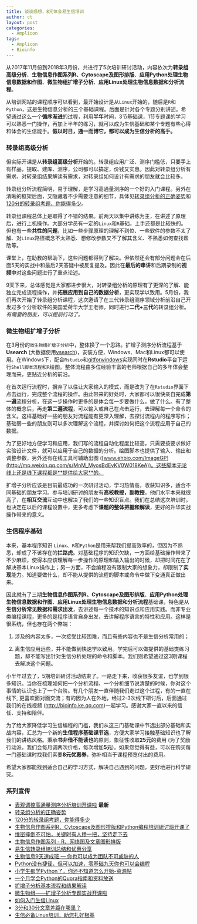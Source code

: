 ```yaml
---
title: 谈谈感想，8元体会易生信培训
author: ct
layout: post
categories:
  - Amplicon
tags:
  - Amplicon
  - Bioinfo
---
```



从2017年11月份到2018年3月份，共进行了5次培训研讨活动，内容依次为**转录组高级分析**、**生物信息作图系列R、Cytoscape及图形排版**、**应用Python处理生物信息数据和作图**、**微生物组扩增子分析**、**应用Linux处理生物信息数据和分析流程**。

从培训网站的课程顺序可以看到，最开始设计是从`Linux`开始的，随后是`R`和`Python`，这是生物信息分析的三个基础课程。后面是针对各个专题分别讲述。希望通过这么一个**循序渐进**的过程，利用**半年**时间，3节基础课，1节专题课的学习可以熟悉一门操作，再加上半年的练习，就可以成为生信基础和某个专题有些心得和体会的生信能手。**假以时日，通一而博它，都可以成为生信分析的高手。**

### 转录组高级分析

但实际开课是从**转录组高级分析**开始的。转录组应用广泛、测序门槛低，只要手上有样品，提取、建库、测序，公司都可以搞定，价钱又实惠。因此对转录组分析有需求、对转录组结果解读有需求，对转录组如何设计有需求的朋友就会比较多。

转录组分析流程简明，易于理解，是学习高通量测序的一个好的入门课程。另外在清晰的框架后面，又隐藏着不少需要注意的细节，具体见[转录组分析的正确姿势](http://mp.weixin.qq.com/s/Kx0gaU2x4pWjBq2I2Ffe6Q)和[120分的转录组考题，你能得多少](http://mp.weixin.qq.com/s/BmtIOcIzIutufFilbJIgEA)。

转录组课程总体上是取得了不错的结果。前两天以集中讲练为主，在讲述了原理后，进行上机操作。大部分学员有一定的`Linux`和`R`基础，上手还都是比较快的。但也有一些**共性的问题**，比如一些步骤原理的理解不到位、一些软件的参数不太了解、对`Linux`路径概念不太熟悉、想修改参数又不了解其含义、不熟悉如何查找帮助等。

课堂上，在助教的帮助下，这些问题都得到了解决。但依然还会有部分问题会在后面5天的实战中和最后2天答疑中被反复提及。因此在**最后的串讲**和后期录制的**视频中**对这些问题进行了重点论述。

9天下来，总体感觉是大家都进步很大，对转录组分析的原理有了更深的了解、能独立完成流程操作，并**拓展应用到自己的数据分析**，更实现学以致用。5月份，我们再次开始了转录组分析课程，这次邀请了在三代转录组测序领域分析前沿自己开发过多个分析软件的美国爱荷华大学王老师，同时进行**二代+三代**的转录组分析。*有需要的朋友，可以提前行动了。*

### 微生物组扩增子分析

在3月份的`微生物组扩增子分析`中，整体换了一个思路。扩增子测序分析流程基于**Usearch** (大数据使用[vsearch](http://mp.weixin.qq.com/s/49F6b363pZLJq3HuxbqTRw))，安装方便，Windows、Mac和Linux都可以使用。在Windows下，配合`Rstudio`和[gitforwindows](http://mp.weixin.qq.com/s/GYa5_0bcZO6Pfq-qim5vyA)实现同时在**Rstudio**平台下运行`Shell脚本流程`和`R`绘图。整体流程由多位经验丰富的老师根据自己的多年体会整理而来，更贴近分析的前沿。

在首次运行流程时，摒弃了以往让大家输入的模式，而是改为了在`Rstudio`界面下点击运行，完成整个流程的操作。由此带来的好处时，大家都可以很快亲自完成**第一遍**流程分析，在这一步操作时更多的是体会每一步要做什么，做了什么。有了整体的概念后，再走**第二遍流程**，可以输入或自己在点击运行，去理解每一个命令的含义。这样基础好一些的朋友对流程能有更深入理解，去探讨流程内的程序写作；基础弱一些的朋友则可以多次理解这个流程，并探讨如何把这个流程应用于自己的数据。

为了更好地方便学习和应用，我们写的流程自动化程度比较高，只需要按要求做好实验设计文件，就可以应用于自己的数据的分析。绘图脚本也提供了输入、输出和调整参数，另外还有在线工具可辅助出图 ([www.ehbio.com/ImageGP](http://mp.weixin.qq.com/s/MnM_MyosBdEvKV0W018KeA))。这些脚本无论线上还是线下课程都是**提供给大家**的。

扩增子分析应该是目前最成功的一次研讨活动，学习热情高，收获知识多，适合不同基础的朋友学习。参与培训研讨的朋友有**高校教授，副教授**，他们水平本来就很高了，在**相互交流**互动中也解决了我们的一些知识盲点。我们在总结这次培训时，也决定在以后的课程设置中，更多考虑下**课题的整体把握和解读**，更好的升华实战操作带来的意义。

### 生信程序基础

本来，基本程序知识 `Linux`、`R`和`Python`是用来帮我们提高效率的，但因为不熟悉，却成了不该存在的**拦路虎**。对基础程序的知识欠缺，一方面给基础操作带来了不少麻烦，使得本应该理解每一步操作的原理和输入输出的时候，却把时间花在了解决基本Linux操作上；另一方面，不会编程没有限制大家的想象力，却限制了**实现**能力。知道要做什么，却不能从提供的流程的脚本或命令中做下变通真正做出来。

因此就有了三期**生物信息作图系列R、Cytoscape及图形排版**、**应用Python处理生物信息数据和作图**、**应用Linux处理生物信息数据和分析流程**基础课，特色是从**生信分析常见数据和需求出发**，去讲述每一个技术的知识点和应用实践。而非专业类编程课程，更多的是程序语言自身出发，去讲解程序语言的特性和应用。这样是很系统，但也存在两个弊端：

1. 涉及的内容太多，一次接受比较困难，而且有些内容也不是生信分析常用的；

2. 离生信应用远些，并不能做到快速学以致用。学完后可以做提供的基础类练习题，却不能写出针对生信分析处理的命令和脚本。我们则希望通过这3期课程去解决这个问题。

小半年过去了，5期培训研讨活动结束了。一路走下来，收获很多友谊，也学到很多知识。当你在梳理如何把一个分析流程、一个分析细节说清楚的时候，你对这个事情的认识也上了一个台阶。有几个朋友一直伴随我们走过这个过程，有的一直在线下, 更喜欢面对面交流；有的因为人在外地，经过2-3次线下研讨后，后面通过我们的在线视频 (http://bioinfo.ke.qq.com)一起学习。感谢大家一直以来的信任、支持和陪伴。

为了给大家降低学习生信编程的门槛，我们从这三门基础课中节选出部分基础和实战内容，汇总为一个新的**生信程序基础课节选**，方便大家学习接触基础知识也了解我们的讲练风格。秉承**书非借不能读也**的原则，象征性收取**25元**的费用 (为了奖励行动派，我们会每月调两次价格，每次增加**5元**)。如果您觉得有益，可以在购买每一门基础课时找我们索要**8元优惠券**，弥补相当于课程预览付出的费用。

希望大家都能找到适合自己的学习方式，解决自己遇到的问题，更好地进行科学研究。

### 系列宣传

* [表观调控高通量测序分析培训开课啦](http://mp.weixin.qq.com/s/vE94T2gkwjLFpf3sFE4w2Q) **最新**
* [转录组分析的正确姿势](http://mp.weixin.qq.com/s/Kx0gaU2x4pWjBq2I2Ffe6Q)
* [120分的转录组考题，你能得多少](http://mp.weixin.qq.com/s/BmtIOcIzIutufFilbJIgEA)
* [生物信息作图系列R、Cytoscape及图形排版和Python编程培训研讨班开课了](http://mp.weixin.qq.com/s/x-DInL34BbKUR-2UD2Ec3g)
* [维密摔倒不可怕，关键时有人搀一把，坚持走下去](http://mp.weixin.qq.com/s/4mWms-r5kg8kN7kJ60zZDQ)
* [生物信息作图系列 - R、网络图及文章图形排版](http://mp.weixin.qq.com/s/IS3uVvulYsCbyuV64bcdLg)
* [易生信转录组培训总结和优惠分享](http://mp.weixin.qq.com/s/TLxzWyKImJhMINkNxLk6Yg)
* [生物信息9天速成班 — 你也可以成为团队不可或缺的人](http://mp.weixin.qq.com/s/aRuaX-qXlHkF2vme9QqWag)
* [Python没有捷径，但可以加速，零基础九天你也可以会编程](http://mp.weixin.qq.com/s/vDAHTitasAUphWsrS2Uzlg)
* [小学生都学Python了，你还不知道怎么开始-资源帖](http://mp.weixin.qq.com/s/1JlAROpOCBwaG574EwvkVw)
* [一个月学会Python的Quora指南和资料放送](http://mp.weixin.qq.com/s/VTVVfpNSGgOJLNxeIqmFiw)
* [扩增子分析基本流程和结果解读](http://mp.weixin.qq.com/s/cCW7HKjU8IetBgMoiYUeCQ)
* [微生物组——扩增子分析专题实战开课啦](http://mp.weixin.qq.com/s/y_KFJZlKSCJFmbuvNJQyAw)
* [如何入门生信Linux](http://mp.weixin.qq.com/s/V7vmnOv9rwKMoHtlPMo5nQ)
* [3分和30分文章差距在哪里？](https://mp.weixin.qq.com/s/kD-x7K4hI5KMgGXikyLt0Q)
* [生信必备Linux培训，助您扎好根基](https://mp.weixin.qq.com/s/l01bhdIHW2NMrfl0lJOn6Q)

